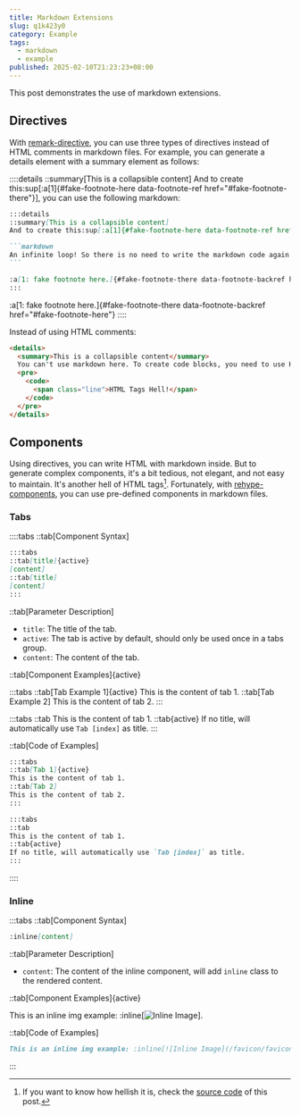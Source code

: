 ```yaml
---
title: Markdown Extensions
slug: q1k423y0
category: Example
tags:
  - markdown
  - example
published: 2025-02-10T21:23:23+08:00
---
```


This post demonstrates the use of markdown extensions.

## Directives

With [remark-directive](https://github.com/remarkjs/remark-directive), you can use three types of directives instead of HTML comments in markdown files. For example, you can generate a details element with a summary element as follows:

::::details
::summary[This is a collapsible content]
And to create this:sup[:a[1]{#fake-footnote-here data-footnote-ref href="#fake-footnote-there"}], you can use the following markdown:

````markdown
:::details
::summary[This is a collapsible content]
And to create this:sup[:a[1]{#fake-footnote-here data-footnote-ref href="#fake-footnote-there"}], you can use the following markdown:

```markdown
An infinite loop! So there is no need to write the markdown code again and again here.
```

:a[1: fake footnote here.]{#fake-footnote-there data-footnote-backref href="#fake-footnote-here"}
:::
````

:a[1: fake footnote here.]{#fake-footnote-there data-footnote-backref href="#fake-footnote-here"}
::::

Instead of using HTML comments:

```html
<details>
  <summary>This is a collapsible content</summary>
  You can't use markdown here. To create code blocks, you need to use HTML like this:
  <pre>
    <code>
      <span class="line">HTML Tags Hell!</span>
    </code>
  </pre>
</details>
```

## Components

Using directives, you can write HTML with markdown inside. But to generate complex components, it's a bit tedious, not elegant, and not easy to maintain. It's another hell of HTML tags[^1]. Fortunately, with [rehype-components](https://github.com/marekweb/rehype-components), you can use pre-defined components in markdown files.

[^1]: If you want to know how hellish it is, check the [source code](https://github.com/HPCesia/astral-halo/tree/master/src/content/posts/Markdown-Extensions.md) of this post.

### Tabs

::::tabs
::tab[Component Syntax]

```md
:::tabs
::tab[title]{active}
[content]
::tab[title]
[content]
:::
```

::tab[Parameter Description]

- `title`: The title of the tab.
- `active`: The tab is active by default, should only be used once in a tabs group.
- `content`: The content of the tab.

::tab[Component Examples]{active}

:::tabs
::tab[Tab Example 1]{active}
This is the content of tab 1.
::tab[Tab Example 2]
This is the content of tab 2.
:::

:::tabs
::tab
This is the content of tab 1.
::tab{active}
If no title, will automatically use `Tab [index]` as title.
:::

::tab[Code of Examples]

```md
:::tabs
::tab[Tab 1]{active}
This is the content of tab 1.
::tab[Tab 2]
This is the content of tab 2.
:::
```

```md
:::tabs
::tab
This is the content of tab 1.
::tab{active}
If no title, will automatically use `Tab [index]` as title.
:::
```

::::

### Inline

:::tabs
::tab[Component Syntax]

```md
:inline[content]
```

::tab[Parameter Description]

- `content`: The content of the inline component, will add `inline` class to the rendered content.

::tab[Component Examples]{active}

This is an inline img example: :inline[![Inline Image](/favicon/favicon-192x192.png)].

::tab[Code of Examples]

```md
This is an inline img example: :inline[![Inline Image](/favicon/favicon-192x192.png)].
```

:::
